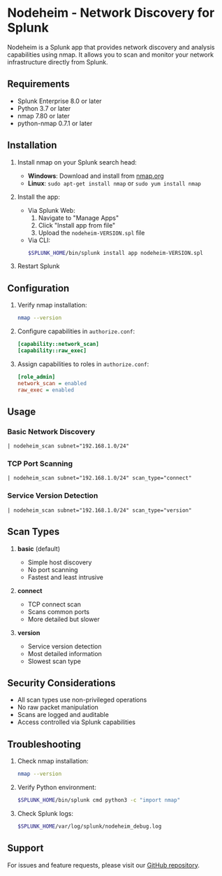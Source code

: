 # Nodeheim - Network Discovery for Splunk

Nodeheim is a Splunk app that provides network discovery and analysis capabilities using nmap. It allows you to scan and monitor your network infrastructure directly from Splunk.

## Requirements

- Splunk Enterprise 8.0 or later
- Python 3.7 or later
- nmap 7.80 or later
- python-nmap 0.7.1 or later

## Installation

1. Install nmap on your Splunk search head:
   - **Windows**: Download and install from [nmap.org](https://nmap.org)
   - **Linux**: `sudo apt-get install nmap` or `sudo yum install nmap`

2. Install the app:
   - Via Splunk Web:
     1. Navigate to "Manage Apps"
     2. Click "Install app from file"
     3. Upload the `nodeheim-VERSION.spl` file
   - Via CLI:
     ```bash
     $SPLUNK_HOME/bin/splunk install app nodeheim-VERSION.spl
     ```

3. Restart Splunk

## Configuration

1. Verify nmap installation:
   ```bash
   nmap --version
   ```

2. Configure capabilities in `authorize.conf`:
   ```ini
   [capability::network_scan]
   [capability::raw_exec]
   ```

3. Assign capabilities to roles in `authorize.conf`:
   ```ini
   [role_admin]
   network_scan = enabled
   raw_exec = enabled
   ```

## Usage

### Basic Network Discovery
```spl
| nodeheim_scan subnet="192.168.1.0/24"
```

### TCP Port Scanning
```spl
| nodeheim_scan subnet="192.168.1.0/24" scan_type="connect"
```

### Service Version Detection
```spl
| nodeheim_scan subnet="192.168.1.0/24" scan_type="version"
```

## Scan Types

1. **basic** (default)
   - Simple host discovery
   - No port scanning
   - Fastest and least intrusive

2. **connect**
   - TCP connect scan
   - Scans common ports
   - More detailed but slower

3. **version**
   - Service version detection
   - Most detailed information
   - Slowest scan type

## Security Considerations

- All scan types use non-privileged operations
- No raw packet manipulation
- Scans are logged and auditable
- Access controlled via Splunk capabilities

## Troubleshooting

1. Check nmap installation:
   ```bash
   nmap --version
   ```

2. Verify Python environment:
   ```bash
   $SPLUNK_HOME/bin/splunk cmd python3 -c "import nmap"
   ```

3. Check Splunk logs:
   ```bash
   $SPLUNK_HOME/var/log/splunk/nodeheim_debug.log
   ```

## Support

For issues and feature requests, please visit our [GitHub repository](https://github.com/yourusername/nodeheim). 